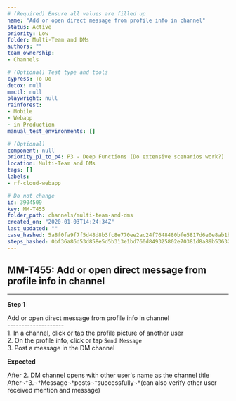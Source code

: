 ```yaml
---
# (Required) Ensure all values are filled up
name: "Add or open direct message from profile info in channel"
status: Active
priority: Low
folder: Multi-Team and DMs
authors: ""
team_ownership: 
- Channels

# (Optional) Test type and tools
cypress: To Do
detox: null
mmctl: null
playwright: null
rainforest: 
- Mobile
- Webapp
- in Production
manual_test_environments: []

# (Optional)
component: null
priority_p1_to_p4: P3 - Deep Functions (Do extensive scenarios work?)
location: Multi-Team and DMs
tags: []
labels: 
- rf-cloud-webapp

# Do not change
id: 3904509
key: MM-T455
folder_path: channels/multi-team-and-dms
created_on: "2020-01-03T14:24:34Z"
last_updated: ""
case_hashed: 5a8f0fa9f7f5d48d8b3fc8e770ee2ac24f7648480bfe5817d6e0e8ab1bc897b6feb5fe523ea28186c209e91f35b99590
steps_hashed: 0bf36a86d53d858e5d5b313e1bd760d849325802e70381d8a89b53632e9813d60ebb231151730649eb976373125c1fd0
---
```


## MM-T455: Add or open direct message from profile info in channel

---

**Step 1**

Add or open direct message from profile info in channel\
\--------------------\
1\. In a channel, click or tap the profile picture of another user\
2\. On the profile info, click or tap `Send Message`\
3\. Post a message in the DM channel

**Expected**

After 2. DM channel opens with other user's name as the channel title\
After¬†3.¬†Message¬†posts¬†successfully¬†(can also verify other user received mention and message)

